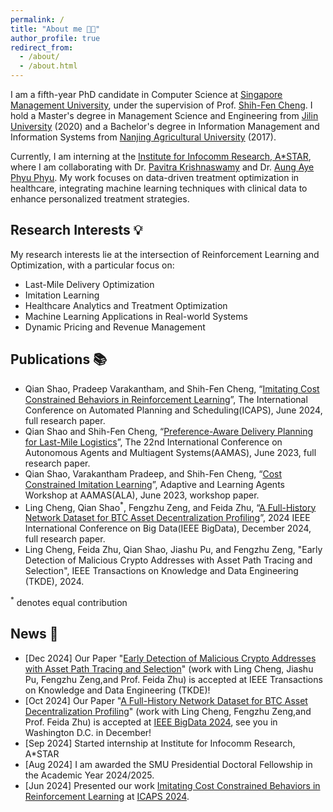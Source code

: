 ```yaml
---
permalink: /
title: "About me 👨‍💻"
author_profile: true
redirect_from: 
  - /about/
  - /about.html
---
```



I am a fifth-year PhD candidate in Computer Science at [Singapore Management University](http://www.mysmu.edu/faculty/sfcheng/), under the supervision of Prof. [Shih-Fen Cheng](http://www.mysmu.edu/faculty/sfcheng/). I hold a Master's degree in Management Science and Engineering from [Jilin University](https://www.jlu.edu.cn/index.htm#) (2020) and a Bachelor's degree in Information Management and Information Systems from [Nanjing Agricultural University](https://english.njau.edu.cn/mainm.htm) (2017).

Currently, I am interning at the [Institute for Infocomm Research, A*STAR](https://www.a-star.edu.sg/i2r), where I am collaborating with Dr. [Pavitra Krishnaswamy](https://scholar.google.com/citations?user=hlN6yqkAAAAJ&hl=en) and Dr. [Aung Aye Phyu Phyu](https://scholar.google.com/citations?user=CGf-zXkAAAAJ&hl=en). My work focuses on data-driven treatment optimization in healthcare, integrating machine learning techniques with clinical data to enhance personalized treatment strategies.

## Research Interests 💡

My research interests lie at the intersection of Reinforcement Learning and Optimization, with a particular focus on:

* Last-Mile Delivery Optimization
* Imitation Learning
* Healthcare Analytics and Treatment Optimization
* Machine Learning Applications in Real-world Systems
* Dynamic Pricing and Revenue Management

## Publications 📚
* Qian Shao, Pradeep Varakantham, and Shih-Fen Cheng, “[Imitating Cost Constrained Behaviors in Reinforcement Learning]( https://arxiv.org/abs/2403.17456)”, The International Conference on Automated Planning and Scheduling(ICAPS), June 2024, full research paper.
* Qian Shao and Shih-Fen Cheng, “[Preference-Aware Delivery Planning for Last-Mile Logistics](https://arxiv.org/abs/2303.04333)”, The 22nd International Conference on Autonomous Agents and Multiagent Systems(AAMAS), June 2023, full research paper.
* Qian Shao, Varakantham Pradeep, and Shih-Fen Cheng, “[Cost Constrained Imitation Learning](https://alaworkshop2023.github.io/papers/ALA2023_paper_12.pdf)”, Adaptive and Learning Agents Workshop at AAMAS(ALA), June 2023, workshop paper.
* Ling Cheng, Qian Shao<sup>*</sup>, Fengzhu Zeng, and Feida Zhu, “[A Full-History Network Dataset for BTC Asset Decentralization Profiling](https://arxiv.org/pdf/2411.13603)”, 2024 IEEE International Conference on Big Data(IEEE BigData), December 2024, full research paper.
* Ling Cheng, Feida Zhu, Qian Shao, Jiashu Pu, and Fengzhu Zeng, "Early Detection of Malicious Crypto Addresses with Asset Path Tracing and Selection", IEEE Transactions on Knowledge and Data Engineering (TKDE), 2024.

<sup>*</sup> denotes equal contribution

## News 📢

* [Dec 2024] Our Paper "[Early Detection of Malicious Crypto Addresses with Asset Path Tracing and Selection](https://www-computer-org.libproxy.smu.edu.sg/csdl/journal/tk/5555/01/10816091/22Y59zRnes8)" (work with Ling Cheng, Jiashu Pu, Fengzhu Zeng,and Prof. Feida Zhu) is accepted at IEEE Transactions on Knowledge and Data Engineering (TKDE)!
* [Oct 2024] Our Paper "[A Full-History Network Dataset for BTC Asset Decentralization Profiling](https://arxiv.org/pdf/2411.13603)" (work with Ling Cheng, Fengzhu Zeng,and Prof. Feida Zhu) is accepted at [IEEE BigData 2024](https://bigdataieee.org/bigdata2024/), see you in Washington D.C. in December!
* [Sep 2024] Started internship at Institute for Infocomm Research, A*STAR
* [Aug 2024] I am  awarded the SMU Presidential Doctoral Fellowship in the Academic Year 2024/2025.
* [Jun 2024] Presented our work [Imitating Cost Constrained Behaviors in Reinforcement Learning](https://arxiv.org/abs/2403.17456) at [ICAPS 2024](https://icaps24.icaps-conference.org/).
